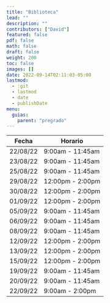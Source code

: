 ```yaml
---
title: "Biblioteca"
lead: ""
description: ""
contributors: ["David"]
featured: false
pdf: false
math: false
draft: false
weight: 200
toc: false
images: []
date: 2022-09-14T02:11:03-05:00
lastmod:
  - :git
  - lastmod
  - date
  - publishDate
menu:
  guias:
    parent: "pregrado"
---
```


| Fecha | Horario |
| ----- | ----------- |
| 22/08/22 | 9:00am - 11:45am |
| 23/08/22 | 9:00am - 11:45am |
| 25/08/22 | 9:00am - 11:45am |
| 29/08/22 | 12:00pm - 2:00pm |
| 30/08/22 | 12:00pm - 2:00pm |
| 01/09/22 | 12:00pm - 2:00pm |
| 05/09/22 | 9:00am - 11:45am |
| 06/09/22 | 9:00am - 11:45am |
| 08/09/22 | 9:00am - 11:45am |
| 12/09/22 | 12:00pm - 2:00pm |
| 13/09/22 | 12:00pm - 2:00pm |
| 15/09/22 | 12:00pm - 2:00pm |	
| 19/09/22 | 9:00am - 11:45am |
| 20/09/22 | 9:00am - 11:45am |	
| 22/09/22 | 9:00am - 2:00pm |
